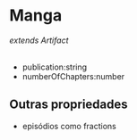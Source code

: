 # Manga
*extends Artifact*<br><br>
- publication:string<br>
- numberOfChapters:number<br>
## Outras propriedades
- episódios como fractions